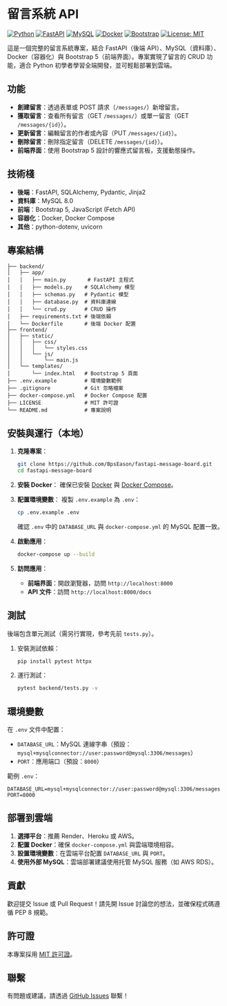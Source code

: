 # 留言系統 API

[![Python](https://img.shields.io/badge/Python-3.8+-blue.svg)](https://www.python.org/) [![FastAPI](https://img.shields.io/badge/FastAPI-0.111.0+-green.svg)](https://fastapi.tiangolo.com/) [![MySQL](https://img.shields.io/badge/MySQL-8.0+-orange.svg)](https://www.mysql.com/) [![Docker](https://img.shields.io/badge/Docker-Compose-blue.svg)](https://www.docker.com/) [![Bootstrap](https://img.shields.io/badge/Bootstrap-5.3.3-purple.svg)](https://getbootstrap.com/) [![License: MIT](https://img.shields.io/badge/License-MIT-yellow.svg)](https://opensource.org/licenses/MIT)

這是一個完整的留言系統專案，結合 FastAPI（後端 API）、MySQL（資料庫）、Docker（容器化）與 Bootstrap 5（前端界面）。專案實現了留言的 CRUD 功能，適合 Python 初學者學習全端開發，並可輕鬆部署到雲端。

## 功能

- **創建留言**：透過表單或 POST 請求（`/messages/`）新增留言。
- **獲取留言**：查看所有留言（GET `/messages/`）或單一留言（GET `/messages/{id}`）。
- **更新留言**：編輯留言的作者或內容（PUT `/messages/{id}`）。
- **刪除留言**：刪除指定留言（DELETE `/messages/{id}`）。
- **前端界面**：使用 Bootstrap 5 設計的響應式留言板，支援動態操作。

## 技術棧

- **後端**：FastAPI, SQLAlchemy, Pydantic, Jinja2
- **資料庫**：MySQL 8.0
- **前端**：Bootstrap 5, JavaScript (Fetch API)
- **容器化**：Docker, Docker Compose
- **其他**：python-dotenv, uvicorn

## 專案結構

```
├── backend/
│   ├── app/
│   │   ├── main.py       # FastAPI 主程式
│   │   ├── models.py    # SQLAlchemy 模型
│   │   ├── schemas.py   # Pydantic 模型
│   │   ├── database.py  # 資料庫連線
│   │   └── crud.py      # CRUD 操作
│   ├── requirements.txt # 後端依賴
│   └── Dockerfile       # 後端 Docker 配置
├── frontend/
│   ├── static/
│   │   ├── css/
│   │   │   └── styles.css
│   │   └── js/
│   │       └── main.js
│   └── templates/
│       └── index.html   # Bootstrap 5 頁面
├── .env.example         # 環境變數範例
├── .gitignore           # Git 忽略檔案
├── docker-compose.yml   # Docker Compose 配置
├── LICENSE              # MIT 許可證
└── README.md            # 專案說明
```

## 安裝與運行（本地）

1. **克隆專案**：
   ```bash
   git clone https://github.com/BpsEason/fastapi-message-board.git
   cd fastapi-message-board
   ```

2. **安裝 Docker**：
   確保已安裝 [Docker](https://www.docker.com/get-started) 與 [Docker Compose](https://docs.docker.com/compose/install/)。

3. **配置環境變數**：
   複製 `.env.example` 為 `.env`：
   ```bash
   cp .env.example .env
   ```
   確認 `.env` 中的 `DATABASE_URL` 與 `docker-compose.yml` 的 MySQL 配置一致。

4. **啟動應用**：
   ```bash
   docker-compose up --build
   ```

5. **訪問應用**：
   - **前端界面**：開啟瀏覽器，訪問 `http://localhost:8000`
   - **API 文件**：訪問 `http://localhost:8000/docs`

## 測試

後端包含單元測試（需另行實現，參考先前 `tests.py`）。

1. 安裝測試依賴：
   ```bash
   pip install pytest httpx
   ```

2. 運行測試：
   ```bash
   pytest backend/tests.py -v
   ```

## 環境變數

在 `.env` 文件中配置：

- `DATABASE_URL`：MySQL 連線字串（預設：`mysql+mysqlconnector://user:password@mysql:3306/messages`）
- `PORT`：應用端口（預設：`8000`）

範例 `.env`：
```text
DATABASE_URL=mysql+mysqlconnector://user:password@mysql:3306/messages
PORT=8000
```

## 部署到雲端

1. **選擇平台**：推薦 Render、Heroku 或 AWS。
2. **配置 Docker**：確保 `docker-compose.yml` 與雲端環境相容。
3. **設置環境變數**：在雲端平台配置 `DATABASE_URL` 與 `PORT`。
4. **使用外部 MySQL**：雲端部署建議使用托管 MySQL 服務（如 AWS RDS）。

## 貢獻

歡迎提交 Issue 或 Pull Request！請先開 Issue 討論您的想法，並確保程式碼遵循 PEP 8 規範。

## 許可證

本專案採用 [MIT 許可證](LICENSE)。

## 聯繫

有問題或建議，請透過 [GitHub Issues](https://github.com/BpsEason/fastapi-message-board/issues) 聯繫！